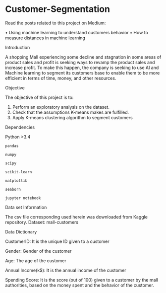 # Customer-Segmentation


Read the posts related to this project on Medium:

•	Using machine learning to understand customers behavior
•	How to measure distances in machine learning

Introduction

A shopping Mall experiencing some decline and stagnation in some areas of product sales and profit is seeking ways to revamp the product sales and increase profit. To make this happen, the company is seeking to use AI and Machine learning to segment its customers base to enable them to be more efficient in terms of time, money, and other resources.

Objective 

The objective of this project is to:
1.	Perform an exploratory analysis on the dataset.
2.	Check that the assumptions K-means makes are fulfilled.
3.	Apply K-means clustering algorithm to segment customers

Dependencies

   Python >3.4
   
    pandas
    
    numpy
    
    scipy
    
    scikit-learn
    
    matplotlib
    
    seaborn
    
    jupyter notebook
    

Data set Information

The csv file corresponding used herein was downloaded from Kaggle repository. 
Dataset: mall-customers



Data Dictionary


CustomerID: It is the unique ID given to a customer

Gender: Gender of the customer

Age: The age of the customer

Annual Income(k$): It is the annual income of the customer

Spending Score: It is the score (out of 100) given to a customer by the mall authorities, based on the money spent and the behavior of the customer.
